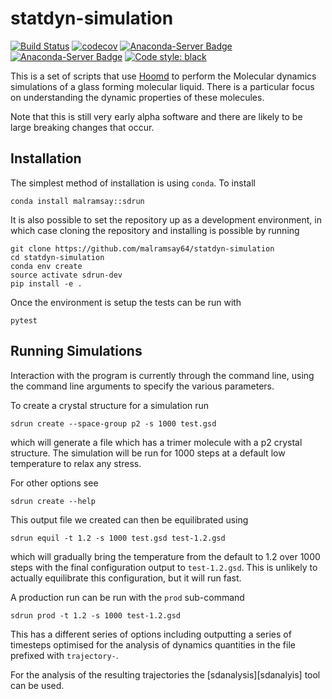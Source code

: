 statdyn-simulation
==================

[![Build Status](https://travis-ci.org/malramsay64/statdyn-simulation.svg?branch=master)](https://travis-ci.org/malramsay64/statdyn-simulation)
[![codecov](https://codecov.io/gh/malramsay64/statdyn-simulation/branch/master/graph/badge.svg)](https://codecov.io/gh/malramsay64/statdyn-simulation)
[![Anaconda-Server Badge](https://anaconda.org/malramsay/sdrun/badges/installer/conda.svg)](https://conda.anaconda.org/malramsay)
[![Anaconda-Server Badge](https://anaconda.org/malramsay/sdrun/badges/version.svg)](https://anaconda.org/malramsay/sdrun)
[![Code style: black](https://img.shields.io/badge/code%20style-black-000000.svg)](https://github.com/ambv/black)


This is a set of scripts that use
[Hoomd](https://bitbucket.org/glotzer/hoomd-blue) to perform the Molecular
dynamics simulations of a glass forming molecular liquid. There is a particular
focus on understanding the dynamic properties of these molecules.

Note that this is still very early alpha software and there are likely to be
large breaking changes that occur.

Installation
------------

The simplest method of installation is using `conda`. To install

    conda install malramsay::sdrun

It is also possible to set the repository up as a development environment,
in which case cloning the repository and installing is possible by running

    git clone https://github.com/malramsay64/statdyn-simulation
    cd statdyn-simulation
    conda env create
    source activate sdrun-dev
    pip install -e .

Once the environment is setup the tests can be run with

    pytest

Running Simulations
-------------------

Interaction with the program is currently through the command line, using the
command line arguments to specify the various parameters.

To create a crystal structure for a simulation run

    sdrun create --space-group p2 -s 1000 test.gsd

which will generate a file which has a trimer molecule with a p2 crystal
structure. The simulation will be run for 1000 steps at a default low
temperature to relax any stress.

For other options see

    sdrun create --help

This output file we created can then be equilibrated using

    sdrun equil -t 1.2 -s 1000 test.gsd test-1.2.gsd

which will gradually bring the temperature from the default to 1.2 over 1000
steps with the final configuration output to `test-1.2.gsd`. This is unlikely
to actually equilibrate this configuration, but it will run fast.

A production run can be run with the `prod` sub-command

    sdrun prod -t 1.2 -s 1000 test-1.2.gsd

This has a different series of options including outputting a series of
timesteps optimised for the analysis of dynamics quantities in the file
prefixed with `trajectory-`. 

For the analysis of the resulting trajectories the [sdanalysis][sdanalyis] tool
can be used.

[sdanalysis]: https://github.com/malramsay64/statdyn-analysis
